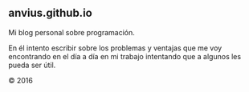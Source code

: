 ## anvius.github.io

Mi blog personal sobre programación.

En él intento escribir sobre los problemas y ventajas que me voy encontrando en el día a día en mi trabajo intentando que a algunos les pueda ser útil.

&copy; 2016
